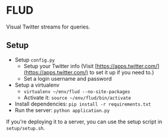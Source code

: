 # FLUD

Visual Twitter streams for queries.

## Setup

* Setup `config.py`
    * Setup your Twitter info (Visit
        [https://apps.twitter.com/](https://apps.twitter.com/) to set it
        up if you need to.)
    * Set a login username and password
* Setup a virtualenv
    * `virtualenv ~/env/flud --no-site-packages`
    * Activate it: `source ~/env/flud/bin/activate`
* Install dependencies: `pip install -r requirements.txt`
* Run the server: `python application.py`

If you're deploying it to a server, you can use the setup script in
`setup/setup.sh`.

